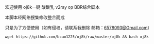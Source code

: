  欢迎使用 oj8k一键 酸酸乳 v2ray op BBR综合脚本
 
 本脚本经网络搜集修改整合而成

 只是为了方便使用（如有侵权，请联系我删除 邮箱：6578093@Gmail.com）
 
 
    
    wget https://github.com/bcao1225/oj8k/raw/master/oj8k && bash oj8k
    
      
 
 
 
 
